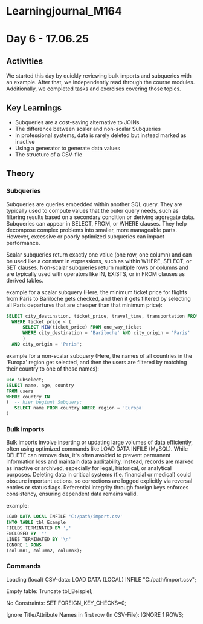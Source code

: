 # Learningjournal_M164

# Day 6 - 17.06.25

## Activities
We started this day by quickly reviewing bulk imports and subqueries with an example. After that, we independently read through the course modules. Additionally, we completed tasks and exercises covering those topics.

## Key Learnings

* Subqueries are a cost-saving alternative to JOINs
* The difference between scaler and non-scalar Subqueries
* In professional systems, data is rarely deleted but instead marked as inactive
* Using a generator to generate data values
* The structure of a CSV-file

## Theory

### Subqueries
Subqueries are queries embedded within another SQL query. They are typically used to compute values that the outer query needs, such as filtering results based on a secondary condition or deriving aggregate data. Subqueries can appear in SELECT, FROM, or WHERE clauses. They help decompose complex problems into smaller, more manageable parts. However, excessive or poorly optimized subqueries can impact performance.

Scalar subqueries return exactly one value (one row, one column) and can be used like a constant in expressions, such as within WHERE, SELECT, or SET clauses.
Non-scalar subqueries return multiple rows or columns and are typically used with operators like IN, EXISTS, or in FROM clauses as derived tables.

example for a scalar subquery (Here, the minimum ticket price for flights from Paris to Bariloche gets checked, and then it gets filtered by selecting all Paris departures that are cheaper than that minimum price):
```sql
SELECT city_destination, ticket_price, travel_time, transportation FROM one_way_ticket
  WHERE ticket_price < (
      SELECT MIN(ticket_price) FROM one_way_ticket
      WHERE city_destination = 'Bariloche' AND city_origin = 'Paris'
      )
  AND city_origin = 'Paris';
```

example for a non-scalar subquery (Here, the names of all countries in the 'Europa' region get selected, and then the users are filtered by matching their country to one of those names):
```sql
use subselect;
SELECT name, age, country
FROM users
WHERE country IN 
(  -- hier beginnt Subquery: 
   SELECT name FROM country WHERE region = 'Europa'
)
```

### Bulk imports
Bulk imports involve inserting or updating large volumes of data efficiently, often using optimized commands like LOAD DATA INFILE (MySQL). While DELETE can remove data, it's often avoided to prevent permanent information loss and maintain data auditability. Instead, records are marked as inactive or archived, especially for legal, historical, or analytical purposes. Deleting data in critical systems (f.e. financial or medical) could obscure important actions, so corrections are logged explicitly via reversal entries or status flags. Referential integrity through foreign keys enforces consistency, ensuring dependent data remains valid.

example:

```sql
LOAD DATA LOCAL INFILE 'C:/path/import.csv'
INTO TABLE tbl_Example
FIELDS TERMINATED BY ',' 
ENCLOSED BY '"'
LINES TERMINATED BY '\n'
IGNORE 1 ROWS
(column1, column2, column3);
```

### Commands

Loading (local) CSV-data:
LOAD DATA (LOCAL) INFILE "C:/path/import.csv";

Empty table:
Truncate tbl_Beispiel;

No Constraints:
SET FOREIGN_KEY_CHECKS=0;

Ignore Title/Attribute Names in first row (In CSV-File):
IGNORE 1 ROWS;